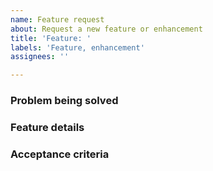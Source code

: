 ```yaml
---
name: Feature request
about: Request a new feature or enhancement
title: 'Feature: '
labels: 'Feature, enhancement'
assignees: ''

---
```


### Problem being solved


### Feature details


### Acceptance criteria


